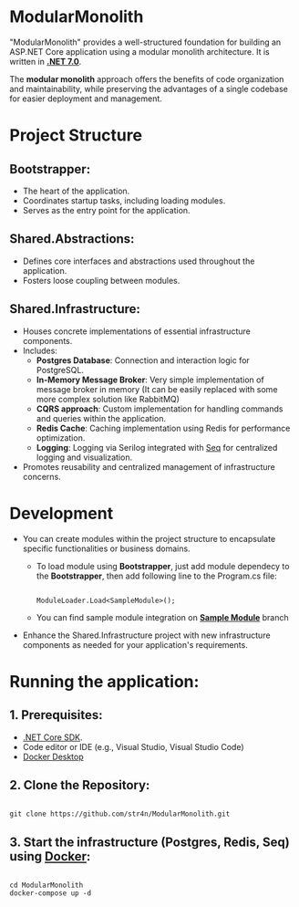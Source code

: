 # ModularMonolith

"ModularMonolith" provides a well-structured foundation for building an ASP.NET Core application using a modular monolith architecture. It is written in **[.NET 7.0](https://dotnet.microsoft.com/en-us/download/dotnet/7.0)**.

The **modular monolith** approach offers the benefits of code organization and maintainability, while preserving the advantages of a single codebase for easier deployment and management.

# Project Structure

## Bootstrapper:
+ The heart of the application.
+ Coordinates startup tasks, including loading modules.
+ Serves as the entry point for the application.
  
## Shared.Abstractions:
+ Defines core interfaces and abstractions used throughout the application.
+ Fosters loose coupling between modules.
  
## Shared.Infrastructure:
+ Houses concrete implementations of essential infrastructure components.
+ Includes:
  + **Postgres Database**: Connection and interaction logic for PostgreSQL.
  + **In-Memory Message Broker**: Very simple implementation of message broker in memory (It can be easily replaced with some more complex solution like RabbitMQ)
  + **CQRS approach**: Custom implementation for handling commands and queries within the application.
  + **Redis Cache**: Caching implementation using Redis for performance optimization.
  + **Logging**: Logging via Serilog integrated with [Seq](https://datalust.co/seq) for centralized logging and visualization.
+ Promotes reusability and centralized management of infrastructure concerns.

# Development

+ You can create modules within the project structure to encapsulate specific functionalities or business domains.
  + To load module using **Bootstrapper**, just add module dependecy to the **Bootstrapper**, then add following line to the Program.cs file:
    
    ```

    ModuleLoader.Load<SampleModule>();
  
    ```

  + You can find sample module integration on [**Sample Module**](https://github.com/str4n/ModularMonolith/tree/SampleModule) branch

  
+ Enhance the Shared.Infrastructure project with new infrastructure components as needed for your application's requirements.

# Running the application:

## 1. Prerequisites:

+ [.NET Core SDK](https://dotnet.microsoft.com/en-us/download/dotnet/7.0).
+ Code editor or IDE (e.g., Visual Studio, Visual Studio Code)
+ [Docker Desktop](https://www.docker.com/)

## 2. Clone the Repository:

```

git clone https://github.com/str4n/ModularMonolith.git

```

## 3. Start the infrastructure (Postgres, Redis, Seq) using [Docker](https://www.docker.com/):

```

cd ModularMonolith
docker-compose up -d

```
